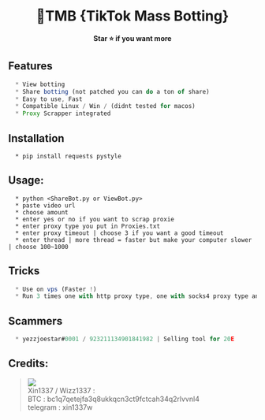 <h1 align="center">💎TMB {TikTok Mass Botting}</h1>

<p align='center'>
  <b>Star ⭐ if you want more</b><br>
</p>


## Features
```js
  * View botting
  * Share botting (not patched you can do a ton of share)
  * Easy to use, Fast
  * Compatible Linux / Win / (didnt tested for macos)
  * Proxy Scrapper integrated
```

## Installation
```
  * pip install requests pystyle
```

##  Usage:
```
  * python <ShareBot.py or ViewBot.py>
  * paste video url
  * choose amount
  * enter yes or no if you want to scrap proxie
  * enter proxy type you put in Proxies.txt
  * enter proxy timeout | choose 3 if you want a good timeout
  * enter thread | more thread = faster but make your computer slower | choose 100~1000
```

## Tricks
```js
  * Use on vps (Faster !)
  * Run 3 times one with http proxy type, one with socks4 proxy type and same for socks5
```

## Scammers
```js
  * yezzjoestar#0001 / 923211134901841982 | Selling tool for 20E
```

##  Credits:
 > [![](https://cdn.discordapp.com/avatars/916040642369552414/a_1b5cc1dee6489570f593d1117a775fc7.gif?size=40)](https://github.com/wizz1337) <br>Xin1337 / Wizz1337 :
 <br>BTC : bc1q7qetejfa3q8ukkqcn3ct9fctcah34q2rlvvnl4
 <br>telegram : xin1337w
